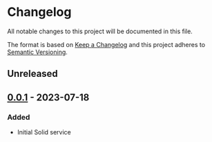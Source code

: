 # Changelog

All notable changes to this project will be documented in this file.

The format is based on [Keep a Changelog](http://keepachangelog.com/en/1.0.0/)
and this project adheres to [Semantic Versioning](http://semver.org/spec/v2.0.0.html).

## Unreleased

## [0.0.1] - 2023-07-18

### Added
- Initial Solid service

[0.0.1]: https://github.com/SolidLabResearch/solid-service-template/releases/tag/v0.0.1
